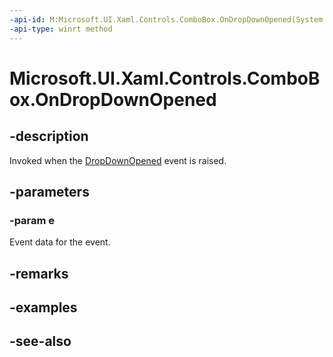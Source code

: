 ```yaml
---
-api-id: M:Microsoft.UI.Xaml.Controls.ComboBox.OnDropDownOpened(System.Object)
-api-type: winrt method
---
```


<!-- Method syntax
virtual protected void OnDropDownOpened(System.Object e)
-->

# Microsoft.UI.Xaml.Controls.ComboBox.OnDropDownOpened

## -description
Invoked when the [DropDownOpened](combobox_dropdownopened.md) event is raised.

## -parameters
### -param e
Event data for the event. 
<!--Why is this not strong typed?-->

## -remarks

## -examples

## -see-also
